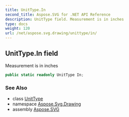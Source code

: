 ```yaml
---
title: UnitType.In
second_title: Aspose.SVG for .NET API Reference
description: UnitType field. Measurement is in inches
type: docs
weight: 120
url: /net/aspose.svg.drawing/unittype/in/
---
```

## UnitType.In field

Measurement is in inches

```csharp
public static readonly UnitType In;
```

### See Also

* class [UnitType](../)
* namespace [Aspose.Svg.Drawing](../../unittype/)
* assembly [Aspose.SVG](../../../)
